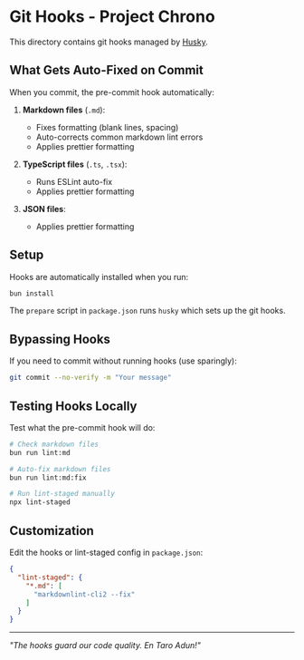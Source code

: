 # Git Hooks - Project Chrono

This directory contains git hooks managed by [Husky](https://typicode.github.io/husky/).

## What Gets Auto-Fixed on Commit

When you commit, the pre-commit hook automatically:

1. **Markdown files** (`.md`):
   - Fixes formatting (blank lines, spacing)
   - Auto-corrects common markdown lint errors
   - Applies prettier formatting

2. **TypeScript files** (`.ts`, `.tsx`):
   - Runs ESLint auto-fix
   - Applies prettier formatting

3. **JSON files**:
   - Applies prettier formatting

## Setup

Hooks are automatically installed when you run:

```bash
bun install
```

The `prepare` script in `package.json` runs `husky` which sets up the git hooks.

## Bypassing Hooks

If you need to commit without running hooks (use sparingly):

```bash
git commit --no-verify -m "Your message"
```

## Testing Hooks Locally

Test what the pre-commit hook will do:

```bash
# Check markdown files
bun run lint:md

# Auto-fix markdown files
bun run lint:md:fix

# Run lint-staged manually
npx lint-staged
```

## Customization

Edit the hooks or lint-staged config in `package.json`:

```json
{
  "lint-staged": {
    "*.md": [
      "markdownlint-cli2 --fix"
    ]
  }
}
```

---

*"The hooks guard our code quality. En Taro Adun!"*
